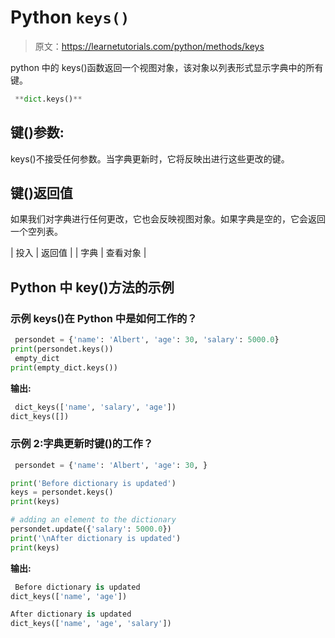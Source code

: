 # Python `keys()`

> 原文：<https://learnetutorials.com/python/methods/keys>

python 中的 keys()函数返回一个视图对象，该对象以列表形式显示字典中的所有键。

```py
 **dict.keys()** 

```

## 键()参数:

keys()不接受任何参数。当字典更新时，它将反映出进行这些更改的键。

## 键()返回值

如果我们对字典进行任何更改，它也会反映视图对象。如果字典是空的，它会返回一个空列表。

| 投入 | 返回值 |
| 字典 | 查看对象 |

## Python 中 key()方法的示例

### 示例 keys()在 Python 中是如何工作的？

```py
 persondet = {'name': 'Albert', 'age': 30, 'salary': 5000.0}
print(persondet.keys())
 empty_dict
print(empty_dict.keys()) 

```

**输出:**

```py
 dict_keys(['name', 'salary', 'age'])
dict_keys([]) 
```

### 示例 2:字典更新时键()的工作？

```py
 persondet = {'name': 'Albert', 'age': 30, }

print('Before dictionary is updated')
keys = persondet.keys()
print(keys)

# adding an element to the dictionary
persondet.update({'salary': 5000.0})
print('\nAfter dictionary is updated')
print(keys) 

```

**输出:**

```py
 Before dictionary is updated
dict_keys(['name', 'age'])

After dictionary is updated
dict_keys(['name', 'age', 'salary']) 
```
